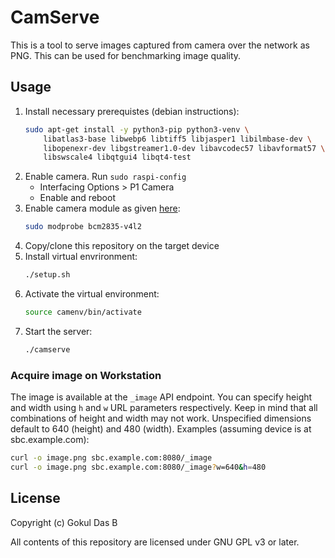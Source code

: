 # CamServe
This is a tool to serve images captured from camera over the network as PNG.
This can be used for benchmarking image quality.

## Usage
1. Install necessary prerequistes (debian instructions):
    ```sh
    sudo apt-get install -y python3-pip python3-venv \
        libatlas3-base libwebp6 libtiff5 libjasper1 libilmbase-dev \
        libopenexr-dev libgstreamer1.0-dev libavcodec57 libavformat57 \
        libswscale4 libqtgui4 libqt4-test
    ```
2. Enable camera. Run `sudo raspi-config`
    - Interfacing Options > P1 Camera
    - Enable and reboot
3. Enable camera module as given [here](https://stackoverflow.com/a/52462621):
    ```sh
    sudo modprobe bcm2835-v4l2
    ```
3. Copy/clone this repository on the target device
4. Install virtual envrironment:
    ```sh
    ./setup.sh
    ```
5. Activate the virtual environment:
    ```sh
    source camenv/bin/activate
    ```
6. Start the server:
    ```sh
    ./camserve
    ```

### Acquire image on Workstation
The image is available at the `_image` API endpoint. You can specify height and
width using `h` and `w` URL parameters respectively. Keep in mind that all
combinations of height and width may not work. Unspecified dimensions default to
640 (height) and 480 (width). Examples (assuming device is at sbc.example.com):

```sh
curl -o image.png sbc.example.com:8080/_image
curl -o image.png sbc.example.com:8080/_image?w=640&h=480
```

## License
Copyright (c) Gokul Das B

All contents of this repository are licensed under GNU GPL v3 or later.
